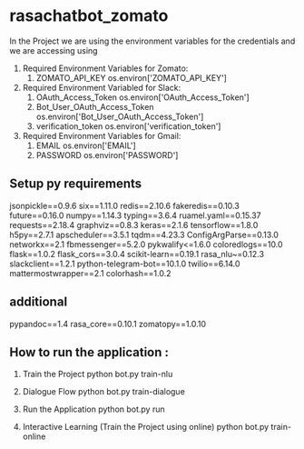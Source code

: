 # rasachatbot_zomato


In the Project we are using the environment variables for the credentials and we are accessing using

1. Required Environment Variables for Zomato:
    1. ZOMATO_API_KEY
       os.environ['ZOMATO_API_KEY']
2. Required Environment Variabled for Slack:
    1. OAuth_Access_Token
       os.environ['OAuth_Access_Token']
    2. Bot_User_OAuth_Access_Token
       os.environ['Bot_User_OAuth_Access_Token']
    3. verification_token
       os.environ['verification_token']
3. Required Environment Variables for Gmail:
    1. EMAIL
       os.environ['EMAIL']
    2. PASSWORD
       os.environ['PASSWORD']

## Setup py requirements
  jsonpickle==0.9.6
  six==1.11.0
  redis==2.10.6
  fakeredis==0.10.3
  future==0.16.0
  numpy==1.14.3
  typing==3.6.4
  ruamel.yaml==0.15.37
  requests==2.18.4
  graphviz==0.8.3
  keras==2.1.6
  tensorflow==1.8.0
  h5py==2.7.1
  apscheduler==3.5.1
  tqdm==4.23.3
  ConfigArgParse==0.13.0
  networkx==2.1
  fbmessenger==5.2.0
  pykwalify<=1.6.0
  coloredlogs==10.0
  flask==1.0.2
  flask_cors==3.0.4
  scikit-learn==0.19.1
  rasa_nlu~=0.12.3
  slackclient==1.2.1
  python-telegram-bot==10.1.0
  twilio==6.14.0
  mattermostwrapper==2.1
  colorhash==1.0.2

## additional
pypandoc==1.4
rasa_core==0.10.1
zomatopy==1.0.10


## How to run the application :

1. Train the Project
   python bot.py train-nlu

2. Dialogue Flow
   python bot.py train-dialogue

3. Run the Application
   python bot.py run

4. Interactive Learning (Train the Project using online)
   python bot.py train-online



